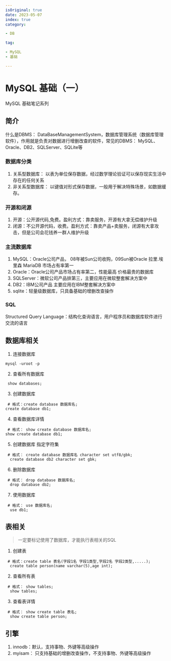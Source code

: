 ```yaml
---
isOriginal: true
date: 2023-05-07
index: true
category:

- DB

tag:

- MySQL
- 基础

---
```


# MySQL 基础（一）

MySQL 基础笔记系列
<!-- more -->

## 简介

什么是DBMS： DataBaseManagementSystem，数据库管理系统（数据库管理软件），作用就是负责对数据进行增删改查的软件，常见的DBMS： MySQL、Oracle、DB2、SQLServer、SQLite等

### 数据库分类

1. 关系型数据库： 以表为单位保存数据，经过数学理论验证可以保存现实生活中存在的任何关系
2. 非关系型数据库： 以键值对形式保存数据，一般用于解决特殊场景，如数据缓存。

### 开源和闭源

1. 开源：公开源代码,免费。盈利方式：靠卖服务，开源有大拿无偿维护升级
2. 闭源：不公开源代码，收费。盈利方式：靠卖产品+卖服务，闭源有大拿攻击，但是公司会花钱养一群人维护升级

### 主流数据库

1. MySQL：Oracle公司产品， 08年被Sun公司收购，09Sun被Oracle 拉里.埃里森 MariaDB 市场占有率第一
2. Oracle：Oracle公司产品市场占有率第二，性能最高 价格最贵的数据库
3. SQLServer：微软公司产品排第三，主要应用在微软整套解决方案中
4. DB2：IBM公司产品 主要应用在IBM整套解决方案中
5. sqlite：轻量级数据库，只具备基础的增删改查操作

### SQL

Structured Query Language：结构化查询语言，用户程序员和数据库软件进行交流的语言

## 数据库相关

1. 连接数据库

```shell
mysql -uroot -p
```

2. 查看所有数据库

```shell
 show databases;
```

3. 创建数据库

```shell
 # 格式：create database 数据库名;
create database db1;
```

4. 查看数据库详情

```shell
 # 格式： show create database 数据库名;
show create database db1;
```

5. 创建数据库 指定字符集

```shell
 # 格式： create database 数据库名 character set utf8/gbk;
  create database db2 character set gbk;
```

6. 删除数据库

```shell
 # 格式： drop database 数据库名;
  drop database db2;
```

7. 使用数据库

```shell
 # 格式： use 数据库名;
  use db1;
```

## 表相关

> 一定要标记使用了数据库，才能执行表相关的SQL

1. 创建表

```shell
 # 格式：create table 表名(字段1名 字段1类型,字段2名 字段2类型,.....);
  create table person(name varchar(5),age int);
```

2. 查看所有表

```shell
 # 格式： show tables;
  show tables;
```

3. 查看表详情

```shell
 # 格式： show create table 表名;
  show create table person;
```

## 引擎

1. innodb：默认，支持事物、外键等高级操作
2. myisam： 只支持基础的增删改查操作，不支持事物、外键等高级操作
